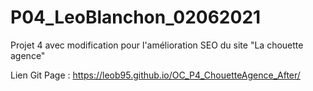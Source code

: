 # P04_LeoBlanchon_02062021
Projet 4 avec modification pour l'amélioration SEO du site "La chouette agence"

Lien Git Page : https://leob95.github.io/OC_P4_ChouetteAgence_After/
